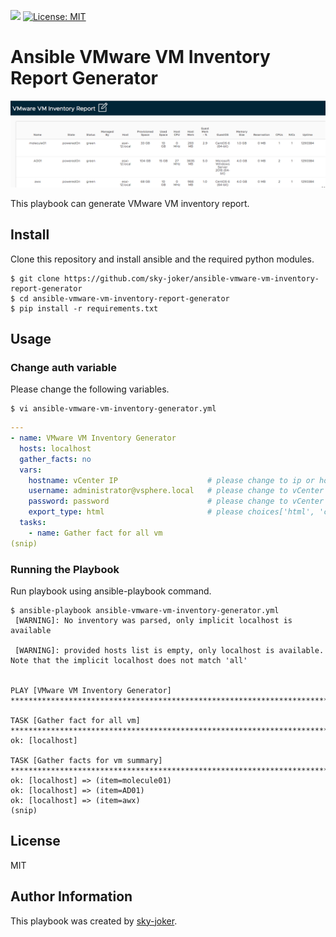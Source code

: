 ![](https://github.com/sky-joker/ansible-vmware-vm-inventory-report-generator/workflows/VM%20Inventory%20Report%20Generator%20Test/badge.svg) [![License: MIT](https://img.shields.io/badge/License-MIT-yellow.svg)](https://opensource.org/licenses/MIT)

# Ansible VMware VM Inventory Report Generator

![](images/vm_inventory_report.png)

This playbook can generate VMware VM inventory report.

## Install

Clone this repository and install ansible and the required python modules.

```
$ git clone https://github.com/sky-joker/ansible-vmware-vm-inventory-report-generator
$ cd ansible-vmware-vm-inventory-report-generator
$ pip install -r requirements.txt
```

## Usage

### Change auth variable

Please change the following variables.

```
$ vi ansible-vmware-vm-inventory-generator.yml
```

```yaml
---
- name: VMware VM Inventory Generator
  hosts: localhost
  gather_facts: no
  vars:
    hostname: vCenter IP                    # please change to ip or hostname for vCenter Server
    username: administrator@vsphere.local   # please change to vCenter Server login user name
    password: password                      # please change to vCenter Server login password
    export_type: html                       # please choices['html', 'csv']
  tasks:
    - name: Gather fact for all vm
(snip)
```

### Running the Playbook

Run playbook using ansible-playbook command.

```
$ ansible-playbook ansible-vmware-vm-inventory-generator.yml
 [WARNING]: No inventory was parsed, only implicit localhost is available

 [WARNING]: provided hosts list is empty, only localhost is available. Note that the implicit localhost does not match 'all'


PLAY [VMware VM Inventory Generator] ********************************************************************************************************************************

TASK [Gather fact for all vm] ***************************************************************************************************************************************
ok: [localhost]

TASK [Gather facts for vm summary] **********************************************************************************************************************************
ok: [localhost] => (item=molecule01)
ok: [localhost] => (item=AD01)
ok: [localhost] => (item=awx)
(snip)
```

## License

MIT

## Author Information

This playbook was created by [sky-joker](https://github.com/sky-joker).
